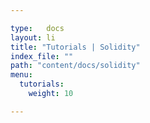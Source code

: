```yaml
---

type:   docs
layout: li
title: "Tutorials | Solidity"
index_file: ""
path: "content/docs/solidity"
menu:
  tutorials:
    weight: 10

---
```


